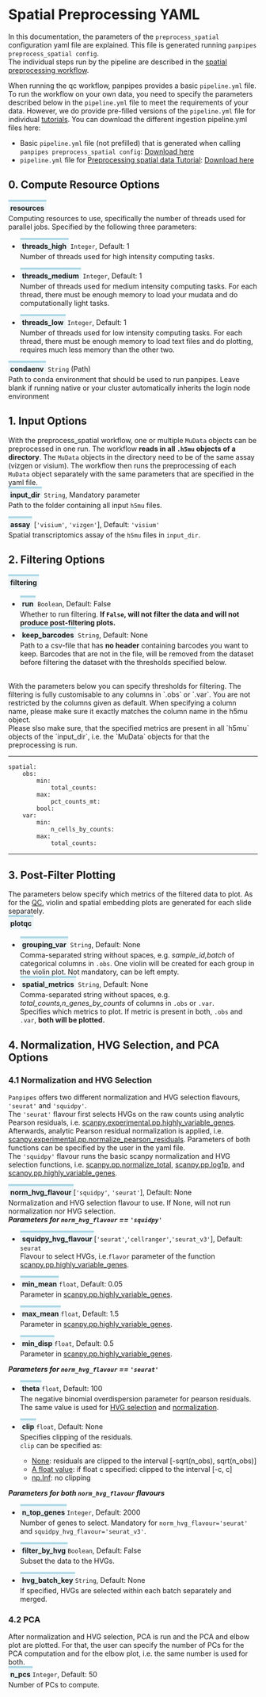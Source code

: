 <style>
  .parameter {
    border-top: 4px solid lightblue;
    background-color: rgba(173, 216, 230, 0.2);
    padding: 4px;
    display: inline-block;
    font-weight: bold;
  }
</style>

# Spatial Preprocessing YAML

In this documentation, the parameters of the `preprocess_spatial` configuration yaml file are explained. 
This file is generated running `panpipes preprocess_spatial config`.  <br> The individual steps run by the pipeline are described in the [spatial preprocessing workflow](../workflows/preprocess_spatial.md). 

When running the qc workflow, panpipes provides a basic `pipeline.yml` file.
To run the workflow on your own data, you need to specify the parameters described below in the `pipeline.yml` file to meet the requirements of your data.
However, we do provide pre-filled versions of the `pipeline.yml` file for individual [tutorials](https://panpipes-pipelines.readthedocs.io/en/latest/tutorials/index.html).
You can download the different ingestion pipeline.yml files here:
- Basic `pipeline.yml` file (not prefilled) that is generated when calling `panpipes preprocess_spatial config`: [Download here](https://github.com/DendrouLab/panpipes/blob/main/panpipes/panpipes/pipeline_preprocess_spatial/pipeline.yml)
- `pipeline.yml` file for [Preprocessing spatial data Tutorial](https://panpipes-tutorials.readthedocs.io/en/latest/preprocess_spatial_data/preprocess_spatial_data_with_panpipes.html): [Download here](https://github.com/DendrouLab/panpipes-tutorials/blob/main/docs/preprocess_spatial_data/pipeline.yml)


## 0. Compute Resource Options

<span class="parameter">resources</span><br>
Computing resources to use, specifically the number of threads used for parallel jobs.
Specified by the following three parameters:
  - <span class="parameter">threads_high</span> `Integer`, Default: 1<br>
        Number of threads used for high intensity computing tasks. 

  - <span class="parameter">threads_medium</span> `Integer`, Default: 1<br>
        Number of threads used for medium intensity computing tasks.
        For each thread, there must be enough memory to load your mudata and do computationally light tasks.

  - <span class="parameter">threads_low</span> `Integer`, Default: 1<br>
  	    Number of threads used for low intensity computing tasks.
        For each thread, there must be enough memory to load text files and do plotting, requires much less memory than the other two.

<span class="parameter">condaenv</span> `String` (Path)<br>
    Path to conda environment that should be used to run panpipes.
    Leave blank if running native or your cluster automatically inherits the login node environment


## 1. Input Options

With the preprocess_spatial workflow, one or multiple `MuData` objects can be preprocessed in one run. The workflow **reads in all `.h5mu` objects of a directory**. The `MuData` objects in the directory need to be of the same assay (vizgen or visium). The workflow then runs the preprocessing of each `MuData` object separately with the same parameters that are specified in the yaml file. 
<br>
<span class="parameter">input_dir</span> `String`, Mandatory parameter<br>
    Path to the folder containing all input `h5mu` files.

<span class="parameter">assay</span> [`'visium'`, `'vizgen'`], Default: `'visium'`<br>
     Spatial transcriptomics assay of the `h5mu` files in `input_dir`.



## 2. Filtering Options

<span class="parameter">filtering</span><br>
  - <span class="parameter">run</span> `Boolean`, Default: False<br>
        Whether to run filtering. **If `False`, will not filter the data and will not produce post-filtering plots.**
  - <span class="parameter">keep_barcodes</span> `String`, Default: None<br>
        Path to a csv-file that has **no header** containing barcodes you want to keep. Barcodes that are not in the file, will be removed from the dataset before filtering the dataset with the thresholds specified below. 
<br>
With the parameters below you can specify thresholds for filtering. The filtering is fully customisable to any columns in `.obs` or `.var`. You are not restricted by the columns given as default. When specifying a column name, please make sure it exactly matches the column name in the h5mu object. <br> Please slso make sure, that the specified metrics are present in all `h5mu` objects of the `input_dir`, i.e. the `MuData` objects for that the preprocessing is run.


---
    spatial:
        obs:
            min:
                total_counts: 
            max:
                pct_counts_mt:
            bool: 
        var:
            min:
                n_cells_by_counts: 
            max:
                total_counts:
---


## 3. Post-Filter Plotting

The parameters below specify which metrics of the filtered data to plot. As for the [QC](./spatial_qc.md), violin and spatial embedding plots are generated for each slide separately. 
<br>
<span class="parameter">plotqc</span><br>
  - <span class="parameter">grouping_var</span> `String`, Default: None<br>
        Comma-separated string without spaces, e.g. _sample_id,batch_ of categorical columns in `.obs`. One violin will be created for each group in the violin plot. Not mandatory, can be left empty.
  - <span class="parameter">spatial_metrics</span> `String`, Default: None<br>
        Comma-separated string without spaces, e.g. _total_counts,n_genes_by_counts_ of columns in `.obs` or `.var`. <br>Specifies which metrics to plot. If metric is present in both, `.obs` and `.var`, **both will be plotted.**
    

## 4. Normalization, HVG Selection, and PCA Options

### **4.1 Normalization and HVG Selection** <br>

`Panpipes` offers two different normalization and HVG selection flavours, `'seurat'` and `'squidpy'`. <br> The `'seurat'`  flavour first selects HVGs on the raw counts using analytic Pearson residuals, i.e. [scanpy.experimental.pp.highly_variable_genes](https://scanpy.readthedocs.io/en/stable/generated/scanpy.experimental.pp.highly_variable_genes.html). Afterwards, analytic Pearson residual normalization is applied, i.e. [scanpy.experimental.pp.normalize_pearson_residuals](https://scanpy.readthedocs.io/en/stable/generated/scanpy.experimental.pp.normalize_pearson_residuals.html). Parameters of both functions can be specified by the user in the yaml file. <br>The `'squidpy'` flavour runs the basic scanpy normalization and HVG selection functions, i.e. [scanpy.pp.normalize_total](https://scanpy.readthedocs.io/en/stable/generated/scanpy.pp.normalize_total.html), [scanpy.pp.log1p](https://scanpy.readthedocs.io/en/stable/generated/scanpy.pp.log1p.html), and [scanpy.pp.highly_variable_genes](https://scanpy.readthedocs.io/en/stable/generated/scanpy.pp.highly_variable_genes.html). 
<br> 

<span class="parameter">norm_hvg_flavour</span>[`'squidpy'`, `'seurat'`], Default: None<br>
    Normalization and HVG selection flavour to use. If None, will not run normalization nor HVG selection. 
<br>
___Parameters for `norm_hvg_flavour` == `'squidpy'`___ <br>
  - <span class="parameter">squidpy_hvg_flavour</span>[`'seurat'`,`'cellranger'`,`'seurat_v3'`], Default: `seurat`<br>
        Flavour to select HVGs, i.e.`flavor` parameter of the function [scanpy.pp.highly_variable_genes](https://scanpy.readthedocs.io/en/stable/generated/scanpy.pp.highly_variable_genes.html).

  - <span class="parameter">min_mean</span>`float`, Default: 0.05<br>
        Parameter in [scanpy.pp.highly_variable_genes](https://scanpy.readthedocs.io/en/stable/generated/scanpy.pp.highly_variable_genes.html).

  - <span class="parameter">max_mean</span>`float`, Default: 1.5<br>
        Parameter in [scanpy.pp.highly_variable_genes](https://scanpy.readthedocs.io/en/stable/generated/scanpy.pp.highly_variable_genes.html). 

  - <span class="parameter">min_disp</span>`float`, Default: 0.5<br>
        Parameter in [scanpy.pp.highly_variable_genes](https://scanpy.readthedocs.io/en/stable/generated/scanpy.pp.highly_variable_genes.html).

___Parameters for `norm_hvg_flavour` == `'seurat'`___ <br>
  - <span class="parameter">theta</span>`float`, Default: 100<br>
        The negative binomial overdispersion parameter for pearson residuals. The same value is used for [HVG selection]((https://scanpy.readthedocs.io/en/stable/generated/scanpy.experimental.pp.highly_variable_genes.html)) and [normalization](https://scanpy.readthedocs.io/en/stable/generated/scanpy.experimental.pp.normalize_pearson_residuals.html). 

  - <span class="parameter">clip</span>`float`, Default: None<br>
        Specifies clipping of the residuals. <br>`clip` can be specified as: <br> <ul><li> <u>None</u>: residuals are clipped to the interval [-sqrt(n_obs), sqrt(n_obs)] </li><li><u>A float value</u>: if float c specified: clipped to the interval [-c, c]</li> <li> <u>np.Inf</u>: no clipping</li></ul> 

___Parameters for both `norm_hvg_flavour` flavours___ <br>
  - <span class="parameter">n_top_genes</span>`Integer`, Default: 2000<br>
        Number of genes to select. Mandatory for `norm_hvg_flavour='seurat'` and `squidpy_hvg_flavour='seurat_v3'`.

  - <span class="parameter">filter_by_hvg</span>`Boolean`, Default: False<br>
        Subset the data to the HVGs. 

  - <span class="parameter">hvg_batch_key</span>`String`, Default: None<br>
        If specified, HVGs are selected within each batch separately and merged. 


### **4.2 PCA**

After normalization and HVG selection, PCA is run and the PCA and elbow plot are plotted. For that, the user can specify the number of PCs for the PCA computation and for the elbow plot, i.e. the same number is used for both. 
<br>
<span class="parameter">n_pcs</span>`Integer`, Default: 50<br>
    Number of PCs to compute.

